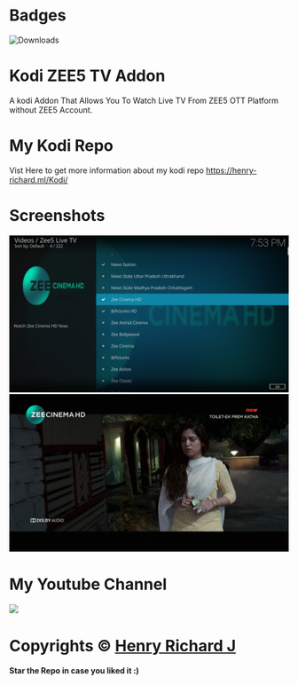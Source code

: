 # Badges
![Downloads](https://img.shields.io/github/downloads/henry-richard7/Kodi-ZEE5-TV-Addon/total.svg?style=for-the-badge&logo=github)

# Kodi ZEE5 TV Addon
 A kodi Addon That Allows You To Watch Live TV From ZEE5 OTT Platform without ZEE5 Account.

# My Kodi Repo
Vist Here to get more information about my kodi repo https://henry-richard.ml/Kodi/

# Screenshots
![Screenshot (10)](https://github.com/henry-richard7/Kodi-ZEE5-TV-Addon/raw/main/Screenshots/ZEE5%201.png)
![Screenshot (11)](https://github.com/henry-richard7/Kodi-ZEE5-TV-Addon/raw/main/Screenshots/ZEE5%202.png)

# My Youtube Channel
[![](https://img.shields.io/badge/Subscribe-red?style=for-the-badge&logo=YouTube)](https://www.youtube.com/channel/UCVGasc5jr45eZUpZNHvbtWQ)

# Copyrights © [Henry Richard J](https://github.com/henry-richard7)
#### Star the Repo in case you liked it :)

